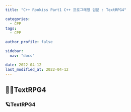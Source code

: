 ```yaml
---
title: "C++ Rookiss Part1 C++ 프로그래밍 입문 : TextRPG4"

categories:
  - CPP
tags:
  - CPP

author_profile: false

sidebar:
  nav: "docs"

date: 2022-04-12
last_modified_at: 2022-04-12
---
```




## 🙇‍♀️TextRPG4



### 🪐TextRPG4



